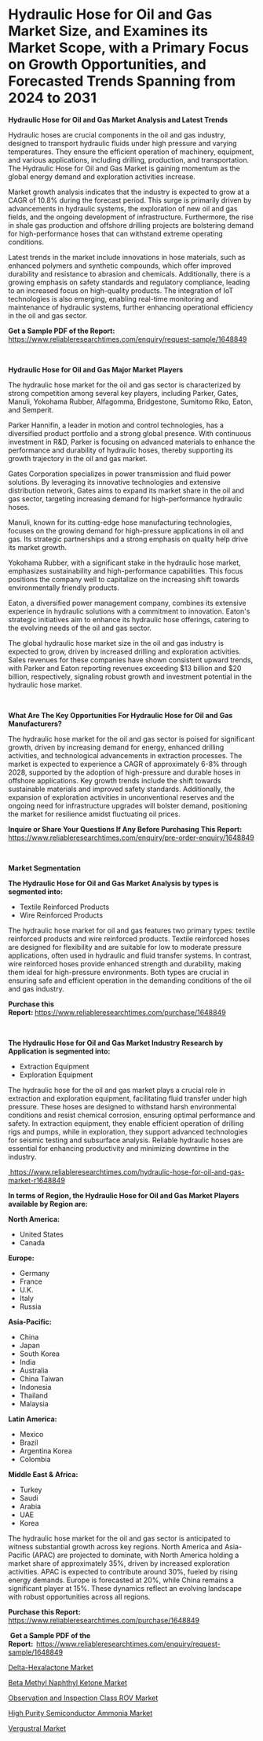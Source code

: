 <p><h1>Hydraulic Hose for Oil and Gas Market Size, and Examines its Market Scope, with a Primary Focus on Growth Opportunities, and Forecasted Trends Spanning from 2024 to 2031</h1></p><p><strong>Hydraulic Hose for Oil and Gas Market Analysis and Latest Trends</strong></p>
<p><p>Hydraulic hoses are crucial components in the oil and gas industry, designed to transport hydraulic fluids under high pressure and varying temperatures. They ensure the efficient operation of machinery, equipment, and various applications, including drilling, production, and transportation. The Hydraulic Hose for Oil and Gas Market is gaining momentum as the global energy demand and exploration activities increase.</p><p>Market growth analysis indicates that the industry is expected to grow at a CAGR of 10.8% during the forecast period. This surge is primarily driven by advancements in hydraulic systems, the exploration of new oil and gas fields, and the ongoing development of infrastructure. Furthermore, the rise in shale gas production and offshore drilling projects are bolstering demand for high-performance hoses that can withstand extreme operating conditions.</p><p>Latest trends in the market include innovations in hose materials, such as enhanced polymers and synthetic compounds, which offer improved durability and resistance to abrasion and chemicals. Additionally, there is a growing emphasis on safety standards and regulatory compliance, leading to an increased focus on high-quality products. The integration of IoT technologies is also emerging, enabling real-time monitoring and maintenance of hydraulic systems, further enhancing operational efficiency in the oil and gas sector.</p></p>
<p><strong>Get a Sample PDF of the Report:&nbsp;</strong> <a href="https://www.reliableresearchtimes.com/enquiry/request-sample/1648849?utm_campaign=1287&utm_medium=2&utm_source=Github&utm_content=ia&utm_term=15102024&utm_id=hydraulic-hose-for-oil-and-gas">https://www.reliableresearchtimes.com/enquiry/request-sample/1648849</a></p>
<p>&nbsp;</p>
<p><strong>Hydraulic Hose for Oil and Gas Major Market Players</strong></p>
<p><p>The hydraulic hose market for the oil and gas sector is characterized by strong competition among several key players, including Parker, Gates, Manuli, Yokohama Rubber, Alfagomma, Bridgestone, Sumitomo Riko, Eaton, and Semperit. </p><p>Parker Hannifin, a leader in motion and control technologies, has a diversified product portfolio and a strong global presence. With continuous investment in R&D, Parker is focusing on advanced materials to enhance the performance and durability of hydraulic hoses, thereby supporting its growth trajectory in the oil and gas market.</p><p>Gates Corporation specializes in power transmission and fluid power solutions. By leveraging its innovative technologies and extensive distribution network, Gates aims to expand its market share in the oil and gas sector, targeting increasing demand for high-performance hydraulic hoses.</p><p>Manuli, known for its cutting-edge hose manufacturing technologies, focuses on the growing demand for high-pressure applications in oil and gas. Its strategic partnerships and a strong emphasis on quality help drive its market growth.</p><p>Yokohama Rubber, with a significant stake in the hydraulic hose market, emphasizes sustainability and high-performance capabilities. This focus positions the company well to capitalize on the increasing shift towards environmentally friendly products.</p><p>Eaton, a diversified power management company, combines its extensive experience in hydraulic solutions with a commitment to innovation. Eaton's strategic initiatives aim to enhance its hydraulic hose offerings, catering to the evolving needs of the oil and gas sector.</p><p>The global hydraulic hose market size in the oil and gas industry is expected to grow, driven by increased drilling and exploration activities. Sales revenues for these companies have shown consistent upward trends, with Parker and Eaton reporting revenues exceeding $13 billion and $20 billion, respectively, signaling robust growth and investment potential in the hydraulic hose market.</p></p>
<p>&nbsp;</p>
<p><strong>What Are The Key Opportunities For Hydraulic Hose for Oil and Gas Manufacturers?</strong></p>
<p><p>The hydraulic hose market for the oil and gas sector is poised for significant growth, driven by increasing demand for energy, enhanced drilling activities, and technological advancements in extraction processes. The market is expected to experience a CAGR of approximately 6-8% through 2028, supported by the adoption of high-pressure and durable hoses in offshore applications. Key growth trends include the shift towards sustainable materials and improved safety standards. Additionally, the expansion of exploration activities in unconventional reserves and the ongoing need for infrastructure upgrades will bolster demand, positioning the market for resilience amidst fluctuating oil prices.</p></p>
<p><strong>Inquire or Share Your Questions If Any Before Purchasing This Report:</strong> <a href="https://www.reliableresearchtimes.com/enquiry/pre-order-enquiry/1648849?utm_campaign=1287&utm_medium=2&utm_source=Github&utm_content=ia&utm_term=15102024&utm_id=hydraulic-hose-for-oil-and-gas">https://www.reliableresearchtimes.com/enquiry/pre-order-enquiry/1648849</a></p>
<p>&nbsp;</p>
<p><strong>Market Segmentation</strong></p>
<p><strong>The Hydraulic Hose for Oil and Gas Market Analysis by types is segmented into:</strong></p>
<p><ul><li>Textile Reinforced Products</li><li>Wire Reinforced Products</li></ul></p>
<p><p>The hydraulic hose market for oil and gas features two primary types: textile reinforced products and wire reinforced products. Textile reinforced hoses are designed for flexibility and are suitable for low to moderate pressure applications, often used in hydraulic and fluid transfer systems. In contrast, wire reinforced hoses provide enhanced strength and durability, making them ideal for high-pressure environments. Both types are crucial in ensuring safe and efficient operation in the demanding conditions of the oil and gas industry.</p></p>
<p><strong>Purchase this Report:&nbsp;</strong><a href="https://www.reliableresearchtimes.com/purchase/1648849?utm_campaign=1287&utm_medium=2&utm_source=Github&utm_content=ia&utm_term=15102024&utm_id=hydraulic-hose-for-oil-and-gas">https://www.reliableresearchtimes.com/purchase/1648849</a></p>
<p>&nbsp;</p>
<p><strong>The Hydraulic Hose for Oil and Gas Market Industry Research by Application is segmented into:</strong></p>
<p><ul><li>Extraction Equipment</li><li>Exploration Equipment</li></ul></p>
<p><p>The hydraulic hose for the oil and gas market plays a crucial role in extraction and exploration equipment, facilitating fluid transfer under high pressure. These hoses are designed to withstand harsh environmental conditions and resist chemical corrosion, ensuring optimal performance and safety. In extraction equipment, they enable efficient operation of drilling rigs and pumps, while in exploration, they support advanced technologies for seismic testing and subsurface analysis. Reliable hydraulic hoses are essential for enhancing productivity and minimizing downtime in the industry.</p></p>
<p><a href="https://www.reliableresearchtimes.com/hydraulic-hose-for-oil-and-gas-market-r1648849?utm_campaign=1287&utm_medium=2&utm_source=Github&utm_content=ia&utm_term=15102024&utm_id=hydraulic-hose-for-oil-and-gas">&nbsp;https://www.reliableresearchtimes.com/hydraulic-hose-for-oil-and-gas-market-r1648849</a></p>
<p><strong>In terms of Region, the Hydraulic Hose for Oil and Gas Market Players available by Region are:</strong></p>
<p>
    <p> <strong> North America: </strong>
        <ul>
            <li>United States</li>
            <li>Canada</li>
        </ul>
        </p> 
    <p> <strong> Europe: </strong>
        <ul>
            <li>Germany</li>
            <li>France</li>
            <li>U.K.</li>
            <li>Italy</li>
            <li>Russia</li>
        </ul>
        </p> 
    <p> <strong> Asia-Pacific: </strong>
        <ul>
            <li>China</li>
            <li>Japan</li>
            <li>South Korea</li>
            <li>India</li>
            <li>Australia</li>
            <li>China Taiwan</li>
            <li>Indonesia</li>
            <li>Thailand</li>
            <li>Malaysia</li>
        </ul>
        </p> 
    <p> <strong> Latin America: </strong>
        <ul>
            <li>Mexico</li>
            <li>Brazil</li>
            <li>Argentina Korea</li>
            <li>Colombia</li>
        </ul>
        </p> 
    <p> <strong> Middle East & Africa: </strong>
        <ul>
            <li>Turkey</li>
            <li>Saudi</li>
            <li>Arabia</li>
            <li>UAE</li>
            <li>Korea</li>
        </ul>
    </p>
    </p>
<p><p>The hydraulic hose market for the oil and gas sector is anticipated to witness substantial growth across key regions. North America and Asia-Pacific (APAC) are projected to dominate, with North America holding a market share of approximately 35%, driven by increased exploration activities. APAC is expected to contribute around 30%, fueled by rising energy demands. Europe is forecasted at 20%, while China remains a significant player at 15%. These dynamics reflect an evolving landscape with robust opportunities across all regions.</p></p>
<p><strong>Purchase this Report: </strong><a href="https://www.reliableresearchtimes.com/purchase/1648849?utm_campaign=1287&utm_medium=2&utm_source=Github&utm_content=ia&utm_term=15102024&utm_id=hydraulic-hose-for-oil-and-gas">https://www.reliableresearchtimes.com/purchase/1648849</a></p>
<p>&nbsp;<strong>Get a Sample PDF of the Report:&nbsp;&nbsp;</strong><a href="https://www.reliableresearchtimes.com/enquiry/request-sample/1648849?utm_campaign=1287&utm_medium=2&utm_source=Github&utm_content=ia&utm_term=15102024&utm_id=hydraulic-hose-for-oil-and-gas">https://www.reliableresearchtimes.com/enquiry/request-sample/1648849</a></p>
<p><strong></strong></p>
<p><p><a href="https://www.linkedin.com/pulse/delta-hexalactone-market-evolution-key-trends-regional-dynamics-xaste?trk=public_post_embed_feed-article-content&utm_campaign=1287&utm_medium=2&utm_source=Github&utm_content=ia&utm_term=15102024&utm_id=hydraulic-hose-for-oil-and-gas">Delta-Hexalactone Market</a></p><p><a href="https://www.linkedin.com/pulse/beta-methyl-naphthyl-ketone-market-global-share-g6kne?trk=public_post_embed_feed-article-content&utm_campaign=1287&utm_medium=2&utm_source=Github&utm_content=ia&utm_term=15102024&utm_id=hydraulic-hose-for-oil-and-gas">Beta Methyl Naphthyl Ketone Market</a></p><p><a href="https://github.com/julyju69/Market-Research-Report-List-5/blob/main/observation-and-inspection-class-rov-market.md?utm_campaign=1287&utm_medium=2&utm_source=Github&utm_content=ia&utm_term=15102024&utm_id=hydraulic-hose-for-oil-and-gas">Observation and Inspection Class ROV Market</a></p><p><a href="https://www.linkedin.com/pulse/global-high-purity-semiconductor-ammonia-market-analysis-trends-dyzle?trk=public_post_embed_feed-article-content&utm_campaign=1287&utm_medium=2&utm_source=Github&utm_content=ia&utm_term=15102024&utm_id=hydraulic-hose-for-oil-and-gas">High Purity Semiconductor Ammonia Market</a></p><p><a href="https://www.linkedin.com/pulse/global-vergustral-market-trends-analysis-future-growth-mkwie?trk=public_post_embed_feed-article-content&utm_campaign=1287&utm_medium=2&utm_source=Github&utm_content=ia&utm_term=15102024&utm_id=hydraulic-hose-for-oil-and-gas">Vergustral Market</a></p></p>